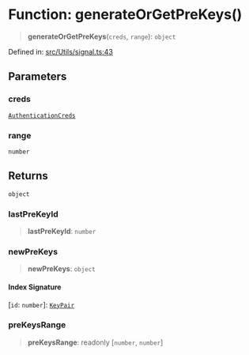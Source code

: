 # Function: generateOrGetPreKeys()

> **generateOrGetPreKeys**(`creds`, `range`): `object`

Defined in: [src/Utils/signal.ts:43](https://github.com/Fokusdotid/bail/blob/c004679536d41fcf32da31cecf70d3991dfa31b5/src/Utils/signal.ts#L43)

## Parameters

### creds

[`AuthenticationCreds`](../type-aliases/AuthenticationCreds.md)

### range

`number`

## Returns

`object`

### lastPreKeyId

> **lastPreKeyId**: `number`

### newPreKeys

> **newPreKeys**: `object`

#### Index Signature

\[`id`: `number`\]: [`KeyPair`](../type-aliases/KeyPair.md)

### preKeysRange

> **preKeysRange**: readonly \[`number`, `number`\]
